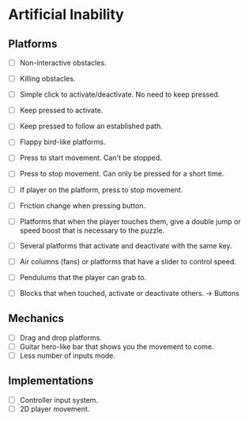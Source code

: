 # Artificial Inability

## Platforms
- [ ] Non-interactive obstacles.
- [ ] Killing obstacles.
- [ ] Simple click to activate/deactivate. No need to keep pressed.
- [ ] Keep pressed to activate.
- [ ] Keep pressed to follow an established path.
- [ ] Flappy bird-like platforms.
- [ ] Press to start movement. Can't be stopped.
- [ ] Press to stop movement. Can only be pressed for a short time.
- [ ] If player on the platform, press to stop movement.
- [ ] Friction change when pressing button.
- [ ] Platforms that when the player touches them, give a double jump or speed boost that is necessary to the puzzle.
- [ ] Several platforms that activate and deactivate with the same key.
- [ ] Air columns (fans) or platforms that have a slider to control speed.
- [ ] Pendulums that the player can grab to.
- [ ] Blocks that when touched, activate or deactivate others. -> Buttons


## Mechanics
- [ ] Drag and drop platforms.
- [ ] Guitar hero-like bar that shows you the movement to come.
- [ ] Less number of inputs mode.

## Implementations
- [ ] Controller input system.
- [ ] 2D player movement.